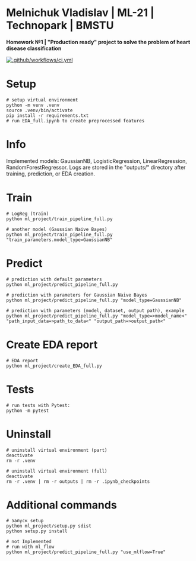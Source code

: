 Melnichuk Vladislav | ML-21 | Technopark | BMSTU
================================================
**Homework №1 | "Production ready" project to solve the problem of heart disease classification**

[![.github/workflows/ci.yml](https://github.com/made-mlops-2022/melnichuk-vladislav-mlops-22-fall/actions/workflows/homework-1-ci.yaml/badge.svg)](https://github.com/made-mlops-2022/melnichuk-vladislav-mlops-22-fall/actions/workflows/homework-1-ci.yaml)

# Setup

~~~
# setup virtual environment
python -m venv .venv
source .venv/bin/activate
pip install -r requirements.txt
# run EDA_full.ipynb to create preprocessed features
~~~

# Info

Implemented models: GaussianNB, LogisticRegression, LinearRegression, RandomForestRegressor.
Logs are stored in the "outputs/" directory after training, prediction, or EDA creation.

# Train

~~~
# LogReg (train)
python ml_project/train_pipeline_full.py

# another model (Gaussian Naive Bayes)
python ml_project/train_pipeline_full.py "train_parameters.model_type=GaussianNB"
~~~

# Predict

~~~
# prediction with default parameters
python ml_project/predict_pipeline_full.py

# prediction with parameters for Gaussian Naive Bayes
python ml_project/predict_pipeline_full.py "model_type=GaussianNB"

# prediction with parameters (model, dataset, output path), example
python ml_project/predict_pipeline_full.py "model_type=>model_name<" "path_input_data=>path_to_data<" "output_path=>output_path<"
~~~

# Create EDA report

~~~
# EDA report
python ml_project/create_EDA_full.py
~~~

# Tests

~~~
# run tests with Pytest:
python -m pytest
~~~

# Uninstall

~~~
# uninstall virtual environment (part)
deactivate
rm -r .venv

# uninstall virtual environment (full)
deactivate
rm -r .venv | rm -r outputs | rm -r .ipynb_checkpoints
~~~

# Additional commands

~~~
# запуск setup
python ml_project/setup.py sdist
python setup.py install 

# not Implemented
# run with ml_flow
python ml_project/predict_pipeline_full.py "use_mlflow=True"

~~~
